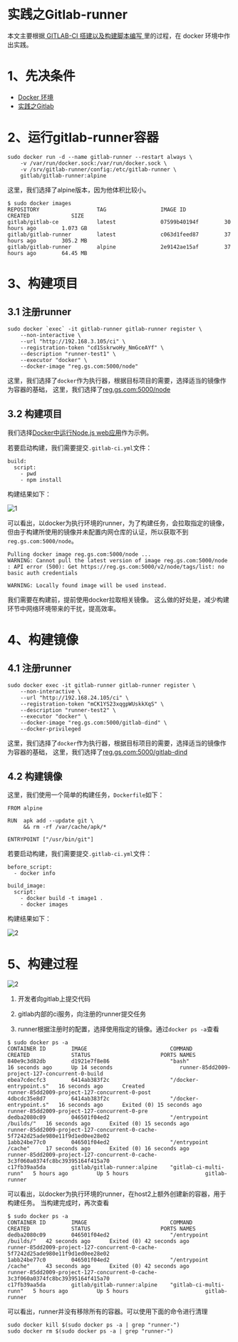 实践之Gitlab-runner
==================

本文主要根据[ GITLAB-CI 搭建以及构建脚本编写 ](http://192.168.3.103/vNextDevTechs/owlet/wikis/gitlab-ci)
里的过程，在 docker 环境中作出实践。

# 1、先决条件
* [Docker 环境](http://192.168.3.103/Hakugei/docker/wikis/Install-by-script)
* [实践之Gitlab](Practice-Gitlab)

# 2、运行gitlab-runner容器
```
sudo docker run -d --name gitlab-runner --restart always \
    -v /var/run/docker.sock:/var/run/docker.sock \
    -v /srv/gitlab-runner/config:/etc/gitlab-runner \
    gitlab/gitlab-runner:alpine
```
这里，我们选择了alpine版本，因为他体积比较小。
```
$ sudo docker images 
REPOSITORY                  TAG                 IMAGE ID            CREATED             SIZE
gitlab/gitlab-ce            latest              07599b40194f        30 hours ago        1.073 GB
gitlab/gitlab-runner        latest              c063d1feed87        37 hours ago        305.2 MB
gitlab/gitlab-runner        alpine              2e9142ae15af        37 hours ago        64.45 MB
```
# 3、构建项目
## 3.1 注册runner
```
sudo docker `exec` -it gitlab-runner gitlab-runner register \
    --non-interactive \
    --url "http://192.168.3.105/ci" \
    --registration-token "cd1SskrwoHy_NmGceAYf" \
    --description "runner-test1" \
    --executor "docker" \
    --docker-image "reg.gs.com:5000/node"
```
这里，我们选择了`docker`作为执行器，根据目标项目的需要，选择适当的镜像作为容器的基础，
这里，我们选择了[reg.gs.com:5000/node](http://192.168.3.103/Hakugei/docker/wikis/Deploying-a-registry-server#4%E5%9C%A8client%E7%AB%AF%E7%99%BB%E5%BD%95)

## 3.2 构建项目
我们选择[Docker中运行Node.js web应用](Dockerizing-a-nodejs-web-app)作为示例。

若要启动构建，我们需要提交`.gitlab-ci.yml`文件：  
```
build:
  script:
    - pwd
    - npm install
```
构建结果如下：

![1](images/build1.png)

可以看出，以docker为执行环境的runner，为了构建任务，会拉取指定的镜像，
但由于构建所使用的镜像并未配置内网仓库的认证，所以获取不到`reg.gs.com:5000/node`。
```
Pulling docker image reg.gs.com:5000/node ...
WARNING: Cannot pull the latest version of image reg.gs.com:5000/node : API error (500): Get https://reg.gs.com:5000/v2/node/tags/list: no basic auth credentials

WARNING: Locally found image will be used instead.
```
我们需要在构建前，提前使用docker拉取相关镜像。
这么做的好处是，减少构建环节中网络环境带来的干扰，提高效率。

# 4、构建镜像
## 4.1 注册runner
```
sudo docker exec -it gitlab-runner gitlab-runner register \
    --non-interactive \
    --url "http://192.168.24.105/ci" \
    --registration-token "mCK1YS23xqgpWUskkXqS" \
    --description "runner-test2" \
    --executor "docker" \
    --docker-image "reg.gs.com:5000/gitlab-dind" \
    --docker-privileged
```
这里，我们选择了`docker`作为执行器，根据目标项目的需要，选择适当的镜像作为容器的基础，
这里，我们选择了[reg.gs.com:5000/gitlab-dind](http://192.168.3.103/Hakugei/docker/wikis/Deploying-a-registry-server#4%E5%9C%A8client%E7%AB%AF%E7%99%BB%E5%BD%95)

## 4.2 构建镜像
这里，我们使用一个简单的构建任务，`Dockerfile`如下：
```
FROM alpine

RUN  apk add --update git \
     && rm -rf /var/cache/apk/*

ENTRYPOINT ["/usr/bin/git"]
```
若要启动构建，我们需要提交`.gitlab-ci.yml`文件：  
```
before_script:
  - docker info

build_image:
  script:
    - docker build -t image1 .
    - docker images
```
构建结果如下：

![2](images/build2.png)

# 5、构建过程

![2](images/topology.png)

1. 开发者向gitlab上提交代码

2. gitlab内部的ci服务，向注册的runner提交任务

3. runner根据注册时的配置，选择使用指定的镜像。通过`docker ps -a`查看

```
$ sudo docker ps -a
CONTAINER ID        IMAGE                          COMMAND                  CREATED             STATUS                      PORTS NAMES
840e9c3d82db        d1921e7f8e86                   "bash"                   16 seconds ago      Up 14 seconds                     runner-85dd2009-project-127-concurrent-0-build
ebea7cdecfc3        6414ab383f2c                   "/docker-entrypoint.s"   16 seconds ago      Created                           runner-85dd2009-project-127-concurrent-0-post
4dbcdc35e8d7        6414ab383f2c                   "/docker-entrypoint.s"   16 seconds ago      Exited (0) 15 seconds ago         runner-85dd2009-project-127-concurrent-0-pre
dedba2080c09        046501f04ed2                   "/entrypoint /builds/"   16 seconds ago      Exited (0) 15 seconds ago         runner-85dd2009-project-127-concurrent-0-cache-5f7242d25ade980e11f9d1ed0ee28e02
1abb24be77c0        046501f04ed2                   "/entrypoint /cache"     17 seconds ago      Exited (0) 16 seconds ago         runner-85dd2009-project-127-concurrent-0-cache-3c3f060a0374fc8bc39395164f415a70
c17fb39aa5da        gitlab/gitlab-runner:alpine    "gitlab-ci-multi-runn"   5 hours ago         Up 5 hours                        gitlab-runner
```
可以看出，以docker为执行环境的runner，在host2上额外创建新的容器，用于构建任务。
当构建完成时，再次查看
```
$ sudo docker ps -a
CONTAINER ID        IMAGE                          COMMAND                  CREATED             STATUS                      PORTS NAMES
dedba2080c09        046501f04ed2                   "/entrypoint /builds/"   42 seconds ago      Exited (0) 42 seconds ago         runner-85dd2009-project-127-concurrent-0-cache-5f7242d25ade980e11f9d1ed0ee28e02
1abb24be77c0        046501f04ed2                   "/entrypoint /cache"     43 seconds ago      Exited (0) 42 seconds ago         runner-85dd2009-project-127-concurrent-0-cache-3c3f060a0374fc8bc39395164f415a70
c17fb39aa5da        gitlab/gitlab-runner:alpine    "gitlab-ci-multi-runn"   5 hours ago         Up 5 hours                        gitlab-runner
```
可以看出，runner并没有移除所有的容器。可以使用下面的命令进行清理
```
sudo docker kill $(sudo docker ps -a | grep "runner-")
sudo docker rm $(sudo docker ps -a | grep "runner-")
```
